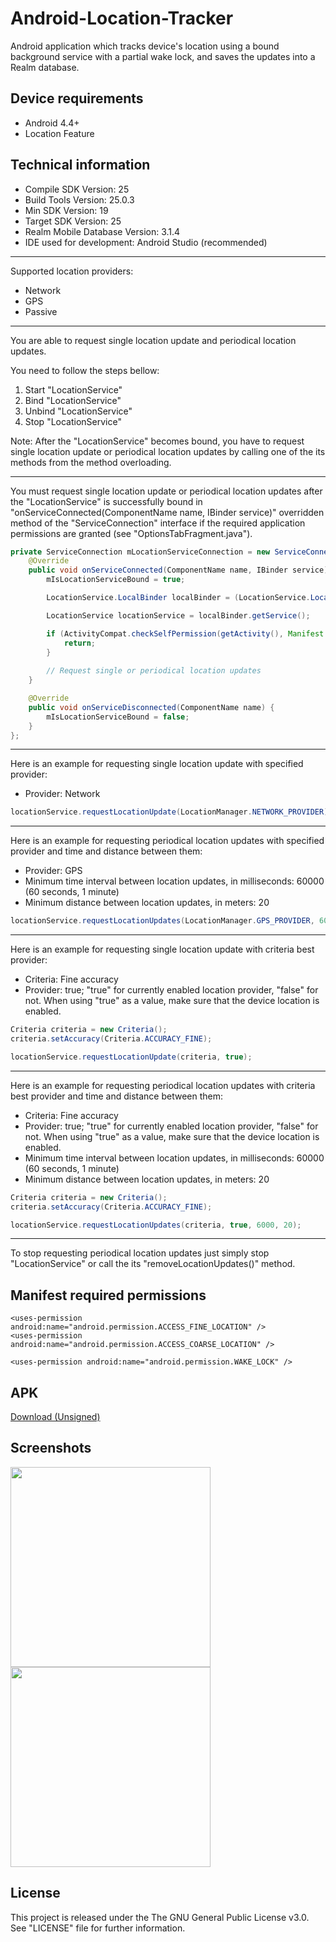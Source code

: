 <h1>Android-Location-Tracker</h1>
<p>Android application which tracks device's location using a bound background service with a partial wake lock, and saves the updates into a Realm database.</p>

<h2>Device requirements</h2>
<ul>
  <li>Android 4.4+</li>
  <li>Location Feature</li>
</ul>

<h2>Technical information</h2>
<ul>
  <li>Compile SDK Version: 25</li>
  <li>Build Tools Version: 25.0.3</li>
  <li>Min SDK Version: 19</li>
  <li>Target SDK Version: 25</li>
  <li>Realm Mobile Database Version: 3.1.4</li>
  <li>IDE used for development: Android Studio (recommended)</li>
</ul>

<hr />

<p>Supported location providers:</p>
<ul>
  <li>Network</li>
  <li>GPS</li>
  <li>Passive</li>
</ul>

<hr />

<p>You are able to request single location update and periodical location updates.</p>

<p>You need to follow the steps bellow:</p>
<ol>
  <li>Start "LocationService"</li>
  <li>Bind "LocationService"</li>
  <li>Unbind "LocationService"</li>
  <li>Stop "LocationService"</li>
</ol>

<p>Note: After the "LocationService" becomes bound, you have to request single location update or periodical location updates by calling one of the its methods from the method overloading.</p>

<hr />

<p>You must request single location update or periodical location updates after the "LocationService" is successfully bound in "onServiceConnected(ComponentName name, IBinder service)" overridden method of the "ServiceConnection" interface if the required application permissions are granted (see "OptionsTabFragment.java").</p>

```java
private ServiceConnection mLocationServiceConnection = new ServiceConnection() {
    @Override
    public void onServiceConnected(ComponentName name, IBinder service) {
        mIsLocationServiceBound = true;

        LocationService.LocalBinder localBinder = (LocationService.LocalBinder) service;

        LocationService locationService = localBinder.getService();

        if (ActivityCompat.checkSelfPermission(getActivity(), Manifest.permission.ACCESS_FINE_LOCATION) != PackageManager.PERMISSION_GRANTED || ActivityCompat.checkSelfPermission(getActivity(), Manifest.permission.ACCESS_COARSE_LOCATION) != PackageManager.PERMISSION_GRANTED) {
            return;
        }
        
        // Request single or periodical location updates
    }

    @Override
    public void onServiceDisconnected(ComponentName name) {
        mIsLocationServiceBound = false;
    }
};
```

<hr />

<p>Here is an example for requesting single location update with specified provider:</p>
<ul>
  <li>Provider: Network</li>
</ul>

```java
locationService.requestLocationUpdate(LocationManager.NETWORK_PROVIDER);
```

<hr />

<p>Here is an example for requesting periodical location updates with specified provider and time and distance between them:</p>
<ul>
  <li>Provider: GPS</li>
  <li>Minimum time interval between location updates, in milliseconds: 60000 (60 seconds, 1 minute)</li>
  <li>Minimum distance between location updates, in meters: 20</li>
</ul>

```java
locationService.requestLocationUpdates(LocationManager.GPS_PROVIDER, 60000, 20);
```

<hr />

<p>Here is an example for requesting single location update with criteria best provider:</p>
<ul>
  <li>Criteria: Fine accuracy</li>
  <li>Provider: true; "true" for currently enabled location provider, "false" for not. When using "true" as a value, make sure that the device location is enabled.</li>
</ul>

```java
Criteria criteria = new Criteria();
criteria.setAccuracy(Criteria.ACCURACY_FINE);

locationService.requestLocationUpdate(criteria, true);
```

<hr />

<p>Here is an example for requesting periodical location updates with criteria best provider and time and distance between them:</p>
<ul>
  <li>Criteria: Fine accuracy</li>
  <li>Provider: true; "true" for currently enabled location provider, "false" for not. When using "true" as a value, make sure that the device location is enabled.</li>
  <li>Minimum time interval between location updates, in milliseconds: 60000 (60 seconds, 1 minute)</li>
  <li>Minimum distance between location updates, in meters: 20</li>
</ul>

```java
Criteria criteria = new Criteria();
criteria.setAccuracy(Criteria.ACCURACY_FINE);

locationService.requestLocationUpdates(criteria, true, 6000, 20);
```

<hr />

<p>To stop requesting periodical location updates just simply stop "LocationService" or call the its "removeLocationUpdates()" method.</p>

<h2>Manifest required permissions</h2>
<manifest xmlns:android="http://schemas.android.com/apk/res/android"
    package="com.n37bl4d3.locationtracker">

    <uses-permission android:name="android.permission.ACCESS_FINE_LOCATION" />
    <uses-permission android:name="android.permission.ACCESS_COARSE_LOCATION" />

    <uses-permission android:name="android.permission.WAKE_LOCK" />
</manifest>

<h2>APK</h2>
<a href="https://github.com/n37bl4d3/Android-Location-Tracker/raw/master/app-debug.apk" target="_blank">Download (Unsigned)</a>

<h2>Screenshots</h2>
<img src="https://raw.githubusercontent.com/n37bl4d3/Android-Location-Tracker/master/Screenshots/Screenshot1.png" width="320" />
<img src="https://raw.githubusercontent.com/n37bl4d3/Android-Location-Tracker/master/Screenshots/Screenshot2.png" width="320" />

<h2>License</h2>
<p>This project is released under the The GNU General Public License v3.0. See "LICENSE" file for further information.</p>
